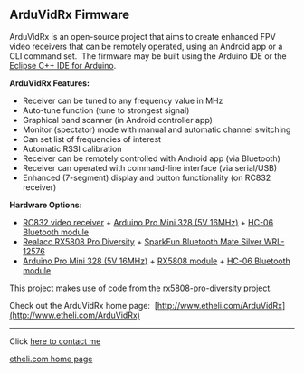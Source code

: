 ArduVidRx Firmware
------------------

ArduVidRx is an open-source project that aims to create enhanced FPV
video receivers that can be remotely operated, using an Android app or a
CLI command set.  The firmware may be built using the Arduino IDE or the
[Eclipse C++ IDE for
Arduino](https://marketplace.eclipse.org/content/eclipse-c-ide-arduino).
 
 **ArduVidRx Features:**

-   Receiver can be tuned to any frequency value in MHz
-   Auto-tune function (tune to strongest signal)
-   Graphical band scanner (in Android controller app)
-   Monitor (spectator) mode with manual and automatic channel switching
-   Can set list of frequencies of interest
-   Automatic RSSI calibration
-   Receiver can be remotely controlled with Android app (via Bluetooth)
-   Receiver can operated with command-line interface (via serial/USB)
-   Enhanced (7-segment) display and button functionality (on RC832
    receiver)

**Hardware Options:**

-   [RC832 video receiver](http://www.banggood.com/Eachine-FPV-5_8G-32CH-Wireless-AV-Receiver-RC832-p-975426.html) + [Arduino Pro Mini 328 (5V
    16MHz)](https://www.sparkfun.com/products/11113) + [HC-06 Bluetooth module](http://www.ebay.com/itm/111881989869)
-   [Realacc RX5808 Pro Diversity](http://www.banggood.com/Realacc-RX5808-Open-Source-5_8G-40CH-Split-Receiver-with-OLED-Special-for-Fatshark-Goggles-p-1068207.html) + [SparkFun Bluetooth Mate Silver
    WRL-12576](https://www.sparkfun.com/products/12576)
-   [Arduino Pro Mini 328 (5V 16MHz)](http://www.ebay.com/itm/171970464859) + [RX5808 module](http://www.ebay.com/itm/112146512841) + [HC-06 Bluetooth
    module](http://www.ebay.com/itm/111881989869)


This project makes use of code from the [rx5808-pro-diversity
project](https://github.com/sheaivey/rx5808-pro-diversity).
 
Check out the ArduVidRx home page: 
[http://www.etheli.com/ArduVidRx](http://www.etheli.com/ArduVidRx)
 

* * * * *


Click [here to contact me](http://www.etheli.com/contact/index.html)
 
[etheli.com home page](http://www.etheli.com)